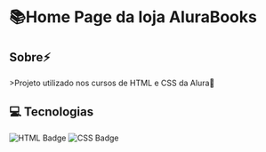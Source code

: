 <h1>📚Home Page da loja AluraBooks</h1>


<h2>Sobre⚡</h2>
<p>>Projeto utilizado nos cursos de HTML e CSS da Alura🚀</p>


## 💻 Tecnologias


<div>
  <img src="https://img.shields.io/badge/HTML-orange?style=for-the-badge&logo=HTML5&logoColor=white" alt="HTML Badge">
  <img src="https://img.shields.io/badge/CSS-blue?style=for-the-badge&logo=CSS3&logoColor=white" alt="CSS Badge">
</div>
